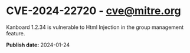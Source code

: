 # CVE-2024-22720 - cve@mitre.org

Kanboard 1.2.34 is vulnerable to Html Injection in the group management feature.

**Publish date:** 2024-01-24
